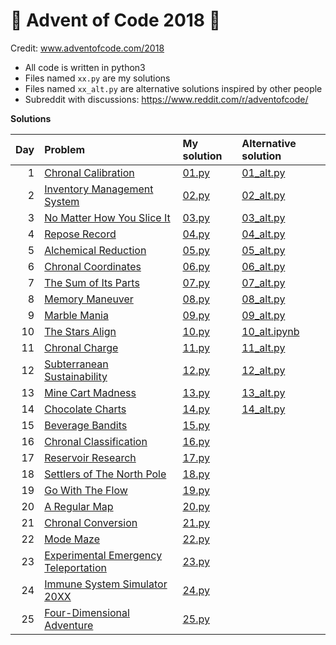 # :christmas_tree: Advent of Code 2018 :christmas_tree:
Credit: www.adventofcode.com/2018

* All code is written in python3
* Files named `xx.py` are my solutions
* Files named `xx_alt.py` are alternative solutions inspired by other people
* Subreddit with discussions: https://www.reddit.com/r/adventofcode/

**Solutions**

| Day | Problem | My solution | Alternative solution |
|----:|:--------|:------------|:---------------------|
|   1 | [Chronal Calibration](https://adventofcode.com/2018/day/1) | [01.py](./01%20-%20chronical%20calibration/01.py) | [01_alt.py](./01%20-%20chronical%20calibration/01_alt.py)
|   2 | [Inventory Management System](https://adventofcode.com/2018/day/2) | [02.py](./02%20-%20inventory%20management%20system/02.py) | [02_alt.py](./02%20-%20inventory%20management%20system/02_alt.py)
|   3 | [No Matter How You Slice It](https://adventofcode.com/2018/day/3) | [03.py](./03%20-%20no%20matter%20how%20you%20slice%20it/03.py) | [03_alt.py](./03%20-%20no%20matter%20how%20you%20slice%20it/03_alt.py)
|   4 | [Repose Record](https://adventofcode.com/2018/day/4) | [04.py](./04%20-%20repose%20record/04.py) | [04_alt.py](./04%20-%20repose%20record/04_alt.py)
|   5 | [Alchemical Reduction](https://adventofcode.com/2018/day/5) | [05.py](./05%20-%20alchemical%20reduction/05.py) | [05_alt.py](./05%20-%20alchemical%20reduction/05_alt.py)
|   6 | [Chronal Coordinates](https://adventofcode.com/2018/day/6) | [06.py](./06%20-%20chronal%20coordinates/06.py) | [06_alt.py](./06%20-%20chronal%20coordinates/06_alt.py)
|   7 | [The Sum of Its Parts](https://adventofcode.com/2018/day/7) | [07.py](./07%20-%20the%20sum%20of%20its%20parts/07.py) | [07_alt.py](./07%20-%20the%20sum%20of%20its%20parts/07_alt.py)
|   8 | [Memory Maneuver](https://adventofcode.com/2018/day/8) | [08.py](./08%20-%20memory%20maneuver/08.py) | [08_alt.py](./08%20-%20memory%20maneuver/08_alt.py)
|   9 | [Marble Mania](https://adventofcode.com/2018/day/9) | [09.py](./09%20-%20marble%20mania/09.py) | [09_alt.py](./09%20-%20marble%20mania/09_alt.py)
|  10 | [The Stars Align](https://adventofcode.com/2018/day/10) | [10.py](./10%20-%20the%20stars%20align/10.py) | [10_alt.ipynb](./10%20-%20the%20stars%20align/10_alt.ipynb)
|  11 | [Chronal Charge](https://adventofcode.com/2018/day/11) | [11.py](./11%20-%20chronal%20charge/11.py) | [11_alt.py](./11%20-%20chronal%20charge/11_alt.py)
|  12 | [Subterranean Sustainability](https://adventofcode.com/2018/day/12) | [12.py](./12%20-%20subterranean%20sustainability/12.py) | [12_alt.py](./12%20-%20subterranean%20sustainability/12_alt.py)
|  13 | [Mine Cart Madness](https://adventofcode.com/2018/day/13) | [13.py](./13%20-%20mine%20cart%20madness/13.py) | [13_alt.py](./13%20-%20mine%20cart%20madness/13_alt.py)
|  14 | [Chocolate Charts](https://adventofcode.com/2018/day/14) | [14.py](./14%20-%20chocolate%20charts/14.py) | [14_alt.py](./14%20-%20chocolate%20charts/14_alt.py)
|  15 | [Beverage Bandits](https://adventofcode.com/2018/day/15) | [15.py](./15%20-%20beverage%20bandits/15.py)
|  16 | [Chronal Classification](https://adventofcode.com/2018/day/16) | [16.py](./16%20-%20chronal%20classification/16.py)
|  17 | [Reservoir Research](https://adventofcode.com/2018/day/17) | [17.py](./17%20-%20reservoir%20research/17.py)
|  18 | [Settlers of The North Pole](https://adventofcode.com/2018/day/18) | [18.py](./18%20-%20settlers%20of%20the%20north%20pole/18.py)
|  19 | [Go With The Flow](https://adventofcode.com/2018/day/19) | [19.py](./19%20-%20go%20with%20the%20flow/19.py)
|  20 | [A Regular Map](https://adventofcode.com/2018/day/20) | [20.py](./20%20-%20a%20regular%20map/20.py)
|  21 | [Chronal Conversion](https://adventofcode.com/2018/day/21) | [21.py](./21%20-%20chronal%20conversion/21.py)
|  22 | [Mode Maze](https://adventofcode.com/2018/day/22) | [22.py](./22%20-%20mode%20maze/22.py)
|  23 | [Experimental Emergency Teleportation](https://adventofcode.com/2018/day/23) | [23.py](./23%20-%20experimental%20emergency%20teleportation/23.py)
|  24 | [Immune System Simulator 20XX](https://adventofcode.com/2018/day/24) | [24.py](./24%20-%20immune%20system%20simulator%2020xx/24.py)
|  25 | [Four-Dimensional Adventure](https://adventofcode.com/2018/day/25) | [25.py](./25%20-%20four-dimensional%20adventure/25.py)
